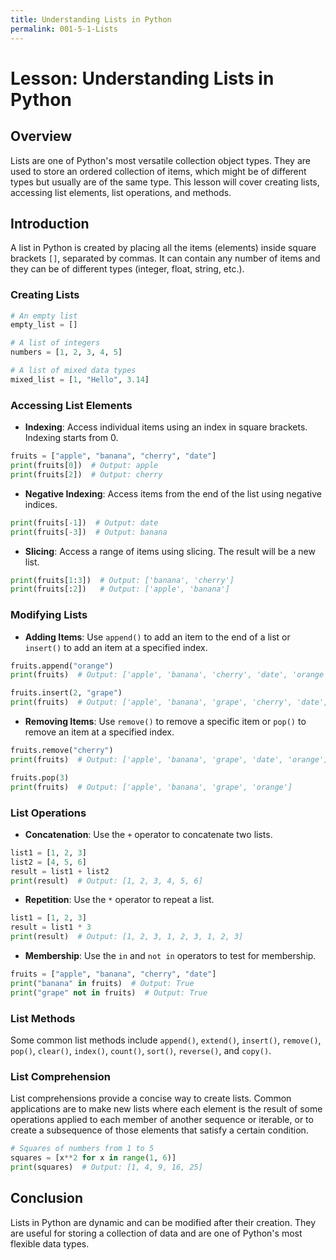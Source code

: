 ```yaml
---
title: Understanding Lists in Python
permalink: 001-5-1-Lists
---
```


# Lesson: Understanding Lists in Python

## Overview
Lists are one of Python's most versatile collection object types. They are used to store an ordered collection of items, which might be of different types but usually are of the same type. This lesson will cover creating lists, accessing list elements, list operations, and methods.

## Introduction

A list in Python is created by placing all the items (elements) inside square brackets `[]`, separated by commas. It can contain any number of items and they can be of different types (integer, float, string, etc.).

### Creating Lists

```python
# An empty list
empty_list = []

# A list of integers
numbers = [1, 2, 3, 4, 5]

# A list of mixed data types
mixed_list = [1, "Hello", 3.14]
```

### Accessing List Elements

- **Indexing**: Access individual items using an index in square brackets. Indexing starts from 0.

```python
fruits = ["apple", "banana", "cherry", "date"]
print(fruits[0])  # Output: apple
print(fruits[2])  # Output: cherry
```

- **Negative Indexing**: Access items from the end of the list using negative indices.

```python
print(fruits[-1])  # Output: date
print(fruits[-3])  # Output: banana
```

- **Slicing**: Access a range of items using slicing. The result will be a new list.

```python
print(fruits[1:3])  # Output: ['banana', 'cherry']
print(fruits[:2])   # Output: ['apple', 'banana']
```

### Modifying Lists

- **Adding Items**: Use `append()` to add an item to the end of a list or `insert()` to add an item at a specified index.

```python
fruits.append("orange")
print(fruits)  # Output: ['apple', 'banana', 'cherry', 'date', 'orange']

fruits.insert(2, "grape")
print(fruits)  # Output: ['apple', 'banana', 'grape', 'cherry', 'date', 'orange']
```

- **Removing Items**: Use `remove()` to remove a specific item or `pop()` to remove an item at a specified index.

```python
fruits.remove("cherry")
print(fruits)  # Output: ['apple', 'banana', 'grape', 'date', 'orange']

fruits.pop(3)
print(fruits)  # Output: ['apple', 'banana', 'grape', 'orange']
```

### List Operations

- **Concatenation**: Use the `+` operator to concatenate two lists.

```python
list1 = [1, 2, 3]
list2 = [4, 5, 6]
result = list1 + list2
print(result)  # Output: [1, 2, 3, 4, 5, 6]
```

- **Repetition**: Use the `*` operator to repeat a list.

```python
list1 = [1, 2, 3]
result = list1 * 3
print(result)  # Output: [1, 2, 3, 1, 2, 3, 1, 2, 3]
```

- **Membership**: Use the `in` and `not in` operators to test for membership.

```python
fruits = ["apple", "banana", "cherry", "date"]
print("banana" in fruits)  # Output: True
print("grape" not in fruits)  # Output: True
```

### List Methods

Some common list methods include `append()`, `extend()`, `insert()`, `remove()`, `pop()`, `clear()`, `index()`, `count()`, `sort()`, `reverse()`, and `copy()`.

### List Comprehension

List comprehensions provide a concise way to create lists. Common applications are to make new lists where each element is the result of some operations applied to each member of another sequence or iterable, or to create a subsequence of those elements that satisfy a certain condition.

```python
# Squares of numbers from 1 to 5
squares = [x**2 for x in range(1, 6)]
print(squares)  # Output: [1, 4, 9, 16, 25]
```

## Conclusion

Lists in Python are dynamic and can be modified after their creation. They are useful for storing a collection of data and are one of Python's most flexible data types.